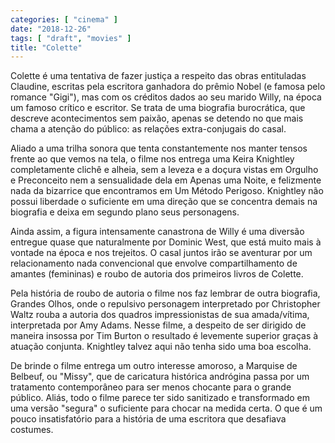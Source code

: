```yaml
---
categories: [ "cinema" ]
date: "2018-12-26"
tags: [ "draft", "movies" ]
title: "Colette"
---
```

Colette é uma tentativa de fazer justiça a respeito das obras
entituladas Claudine, escritas pela escritora ganhadora do prêmio Nobel
(e famosa pelo romance "Gigi"), mas com os créditos dados ao seu marido
Willy, na época um famoso crítico e escritor. Se trata de uma biografia
burocrática, que descreve acontecimentos sem paixão, apenas se detendo
no que mais chama a atenção do público: as relações extra-conjugais
do casal.

Aliado a uma trilha sonora que tenta constantemente nos manter tensos
frente ao que vemos na tela, o filme nos entrega uma Keira Knightley
completamente clichê e alheia, sem a leveza e a doçura vistas em Orgulho
e Preconceito nem a sensualidade dela em Apenas uma Noite, e felizmente
nada da bizarrice que encontramos em Um Método Perigoso. Knightley não
possui liberdade o suficiente em uma direção que se concentra demais
na biografia e deixa em segundo plano seus personagens.

Ainda assim, a figura intensamente canastrona de Willy é uma diversão
entregue quase que naturalmente por Dominic West, que está muito mais
à vontade na época e nos trejeitos. O casal juntos irão se aventurar
por um relacionamento nada convencional que envolve compartilhamento de
amantes (femininas) e roubo de autoria dos primeiros livros de Colette.

Pela história de roubo de autoria o filme nos faz lembrar de outra
biografia, Grandes Olhos, onde o repulsivo personagem interpretado por
Christopher Waltz rouba a autoria dos quadros impressionistas de sua
amada/vítima, interpretada por Amy Adams. Nesse filme, a despeito de
ser dirigido de maneira insossa por Tim Burton o resultado é levemente
superior graças à atuação conjunta. Knightley talvez aqui não tenha
sido uma boa escolha.

De brinde o filme entrega um outro interesse amoroso, a Marquise de
Belbeuf, ou "Missy", que de caricatura histórica andrógina passa
por um tratamento contemporâneo para ser menos chocante para o grande
público. Aliás, todo o filme parece ter sido sanitizado e transformado
em uma versão "segura" o suficiente para chocar na medida certa. O
que é um pouco insatisfatório para a história de uma escritora que
desafiava costumes.
